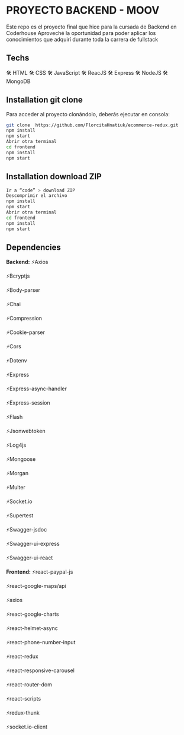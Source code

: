 # PROYECTO BACKEND - MOOV

Este repo es el proyecto final que hice para la cursada de Backend en Coderhouse
Aproveché la oportunidad para poder aplicar los conocimientos que adquirí durante toda la carrera de fullstack

## Techs

🛠️ HTML
🛠️ CSS
🛠️ JavaScript
🛠️ ReacJS
🛠️ Express
🛠️ NodeJS
🛠️ MongoDB

## Installation git clone

Para acceder al proyecto clonándolo, deberás ejecutar en consola:

```sh
git clone  https://github.com/FlorcitaHnatiuk/ecommerce-redux.git
npm install
npm start
Abrir otra terminal
cd frontend
npm install
npm start
```

## Installation download ZIP

```sh
Ir a “code” > download ZIP
Descomprimir el archivo
npm install
npm start
Abrir otra terminal
cd frontend
npm install
npm start
```

## Dependencies

**Backend:**
⚡Axios

⚡Bcryptjs

⚡Body-parser

⚡Chai

⚡Compression

⚡Cookie-parser

⚡Cors

⚡Dotenv

⚡Express

⚡Express-async-handler

⚡Express-session

⚡Flash

⚡Jsonwebtoken

⚡Log4js

⚡Mongoose

⚡Morgan

⚡Multer

⚡Socket.io

⚡Supertest

⚡Swagger-jsdoc

⚡Swagger-ui-express

⚡Swagger-ui-react

**Frontend:**
⚡react-paypal-js

⚡react-google-maps/api

⚡axios

⚡react-google-charts

⚡react-helmet-async

⚡react-phone-number-input

⚡react-redux

⚡react-responsive-carousel

⚡react-router-dom

⚡react-scripts

⚡redux-thunk

⚡socket.io-client
